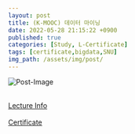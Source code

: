 ```yaml
---
layout: post
title: (K-MOOC) 데이터 마이닝
date: 2022-05-28 21:15:22 +0900
published: true
categories: [Study, L-Certificate]
tags: [certificate,bigdata,SNU]
img_path: /assets/img/post/
---
```


![Post-Image](CERTIFICATE-Datamining.png)
<br><br>

[Lecture Info](http://www.kmooc.kr/courses/course-v1:SNUk+SNU049_011k+2022_T1/course/)
<br><br>
[Certificate](http://www.kmooc.kr/certificates/e9fa86588a7746beb12b7f00ce3d3b33)